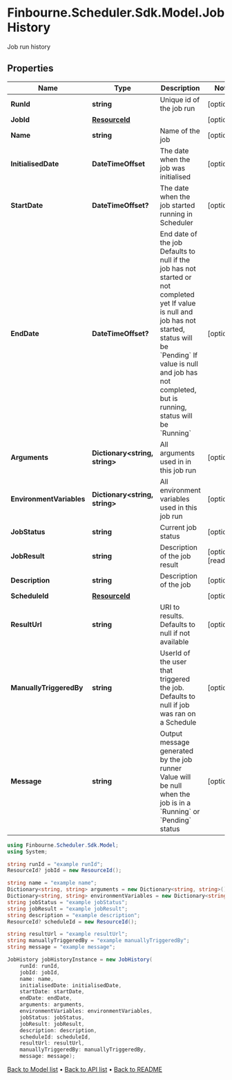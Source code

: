 # Finbourne.Scheduler.Sdk.Model.JobHistory
Job run history

## Properties

Name | Type | Description | Notes
------------ | ------------- | ------------- | -------------
**RunId** | **string** | Unique id of the job run | [optional] 
**JobId** | [**ResourceId**](ResourceId.md) |  | [optional] 
**Name** | **string** | Name of the job | [optional] 
**InitialisedDate** | **DateTimeOffset** | The date when the job was initialised | [optional] 
**StartDate** | **DateTimeOffset?** | The date when the job started running in Scheduler | [optional] 
**EndDate** | **DateTimeOffset?** | End date of the job Defaults to null if the job has not started or not completed yet If value is null and job has not started, status will be &#x60;Pending&#x60; If value is null and job has not completed, but is running, status will be &#x60;Running&#x60; | [optional] 
**Arguments** | **Dictionary&lt;string, string&gt;** | All arguments used in in this job run | [optional] 
**EnvironmentVariables** | **Dictionary&lt;string, string&gt;** | All environment variables used in this job run | [optional] 
**JobStatus** | **string** | Current job status | [optional] 
**JobResult** | **string** | Description of the job result | [optional] [readonly] 
**Description** | **string** | Description of the job | [optional] 
**ScheduleId** | [**ResourceId**](ResourceId.md) |  | [optional] 
**ResultUrl** | **string** | URI to results. Defaults to null if not available | [optional] 
**ManuallyTriggeredBy** | **string** | UserId of the user that triggered the job. Defaults to null if job was ran on a Schedule | [optional] 
**Message** | **string** | Output message generated by the job runner Value will be null when the job is in a &#x60;Running&#x60; or &#x60;Pending&#x60; status | [optional] 

```csharp
using Finbourne.Scheduler.Sdk.Model;
using System;

string runId = "example runId";
ResourceId? jobId = new ResourceId();

string name = "example name";
Dictionary<string, string> arguments = new Dictionary<string, string>();
Dictionary<string, string> environmentVariables = new Dictionary<string, string>();
string jobStatus = "example jobStatus";
string jobResult = "example jobResult";
string description = "example description";
ResourceId? scheduleId = new ResourceId();

string resultUrl = "example resultUrl";
string manuallyTriggeredBy = "example manuallyTriggeredBy";
string message = "example message";

JobHistory jobHistoryInstance = new JobHistory(
    runId: runId,
    jobId: jobId,
    name: name,
    initialisedDate: initialisedDate,
    startDate: startDate,
    endDate: endDate,
    arguments: arguments,
    environmentVariables: environmentVariables,
    jobStatus: jobStatus,
    jobResult: jobResult,
    description: description,
    scheduleId: scheduleId,
    resultUrl: resultUrl,
    manuallyTriggeredBy: manuallyTriggeredBy,
    message: message);
```

[Back to Model list](../README.md#documentation-for-models) &#8226; [Back to API list](../README.md#documentation-for-api-endpoints) &#8226; [Back to README](../README.md)
